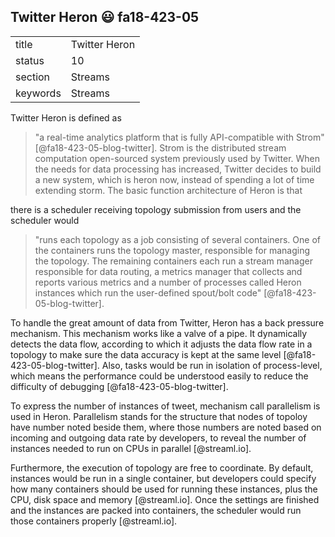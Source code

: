 ## Twitter Heron :smiley: fa18-423-05


|          |                   |
| -------- | ----------------- |
| title    | Twitter Heron     | 
| status   | 10                |
| section  | Streams           |
| keywords | Streams           |



Twitter Heron is defined as 
> "a real-time analytics platform that is fully API-compatible with 
> Strom" [@fa18-423-05-blog-twitter].
Strom is the distributed stream computation open-sourced system previously used 
by Twitter. When the needs for data processing has increased, Twitter decides to 
build a new system, which is heron now, instead of spending a lot of time 
extending storm. The basic function architecture of Heron is that 

there is a scheduler receiving topology submission from users and the scheduler would
> "runs each topology as a job consisting of several containers. One of the 
> containers runs the topology master, responsible for managing the topology. 
> The remaining containers each run a stream manager responsible for data 
> routing, a metrics manager that collects and reports various metrics and a 
> number of processes called Heron instances which run the user-defined 
> spout/bolt code" [@fa18-423-05-blog-twitter].

To handle the great amount of data from Twitter, Heron has a back pressure 
mechanism. This mechanism works like a valve of a pipe. It dynamically detects
the data flow, according to which it adjusts the data flow rate in a topology 
to make sure the data accuracy is kept at the same level [@fa18-423-05-blog-twitter].
Also, tasks would be run in isolation of process-level, which means the 
performance could be understood easily to reduce the difficulty of 
debugging [@fa18-423-05-blog-twitter].

To express the number of instances of tweet, mechanism call parallelism is used 
in Heron. Parallelism stands for the structure that nodes of topoloy have number 
noted beside them, where those numbers are noted based on incoming and outgoing 
data rate by developers, to reveal the number of instances needed to run on CPUs 
in parallel [@streaml.io].

Furthermore, the execution of topology are free to coordinate. By default, 
instances would be run in a single container, but developers could specify how
many containers should be used for running these instances, plus the CPU, disk 
space and memory [@streaml.io]. Once the settings are finished and the 
instances are packed into containers, the scheduler would run those containers
properly [@streaml.io].


